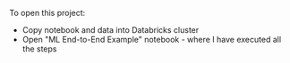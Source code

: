 To open this project:

* Copy notebook and data into Databricks cluster
* Open "ML End-to-End Example" notebook - where I have executed all the steps
